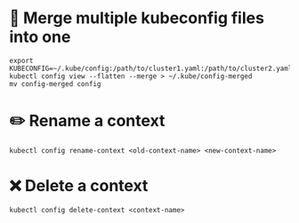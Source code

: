 # 🔀 Merge multiple kubeconfig files into one
```shell
export KUBECONFIG=~/.kube/config:/path/to/cluster1.yaml:/path/to/cluster2.yaml
kubectl config view --flatten --merge > ~/.kube/config-merged
mv config-merged config
```
# ✏️ Rename a context
```shell
kubectl config rename-context <old-context-name> <new-context-name>
```
# ❌ Delete a context
```shell
kubectl config delete-context <context-name>
```
